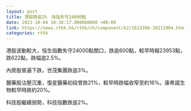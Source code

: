 ```yaml
---
layout: post
title: 港股跌逾2%　恒指失守24000點
date: 2021-10-04 10:38:17.000000000 +08:00
link: https://news.rthk.hk/rthk/ch/component/k2/1613386-20211004.htm
categories: rthk
---
```


港股波動較大，恒生指數失守24000點關口，跌逾600點，較早時報23953點，跌622點，跌幅逾2.5%。

內房股普遍下跌，世茂集團跌逾3%。

醫藥股沽壓沉重，復星醫藥初段曾跌21%，較早時跌幅收窄至約16%。康希諾生物較早時跌約20%。

科技股繼續弱勢，科技指數跌逾2%。
